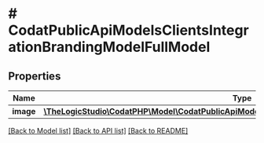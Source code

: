 # # CodatPublicApiModelsClientsIntegrationBrandingModelFullModel

## Properties

Name | Type | Description | Notes
------------ | ------------- | ------------- | -------------
**image** | [**\TheLogicStudio\CodatPHP\Model\CodatPublicApiModelsClientsIntegrationBrandingModelImageModel**](CodatPublicApiModelsClientsIntegrationBrandingModelImageModel.md) |  | [optional]

[[Back to Model list]](../../README.md#models) [[Back to API list]](../../README.md#endpoints) [[Back to README]](../../README.md)
